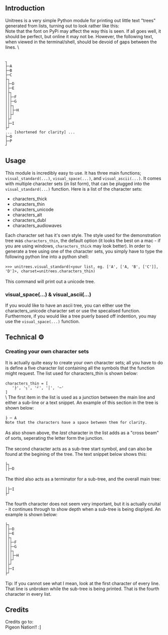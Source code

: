 ## Introduction

Unitrees is a very simple Python module for printing out little text "trees" generated from lists, turning out to look rather like this: \
Note that the font on PyPi may affect the way this is seen. If all goes well, it should be perfect, but online it may not be. However, the following text, when viewed in the terminal/shell, should be devoid of gaps between the lines.
\

\
`┐`\
`├─A`\
`├─B`\
`├─C`\
`├┐`\
`│├─D`\
`│├─E`\
`│├┐`\
`││├─F`\
`││├─G`\
`││├┐`\
`│││├─H`\
`││├┘`\
`│├┘`\
`│├─I`\
`├┘`\
`... [shortened for clarity] ... `\
`├─O`\
`├─P`\
`┘`

## Usage

This module is incredibly easy to use. It has three main functions; `visual_standard(...)`, `visual_space(...)`, and `visual_ascii(...)`. It comes with multiple character sets (in list form), that can be plugged into the `visual_standard(...)` function. Here is a list of the character sets:

- characters_thick
- characters_thin
- characters_unicode
- characters_alt
- characters_dubl
- characters_audiowaves

Each character set has it's own style. The style used for the demonstration tree was `characters_thin`, the default option (it looks the best on a mac - if you are using windows, `characters_thick` may look better). In order to generate a tree using one of the character sets, you simply have to type the following python line into a python shell: \
\
`>>> unitrees.visual_standard(<your list, eg. ['A', ['A, 'B', ['C']], 'D']>, charset=unitrees.characters_thin)` \
\
This command will print out a unicode tree.

### visual_space(...) & visual_ascii(...)

If you would like to have an ascii tree, you can either use the characters_unicode character set or use the specalised function. Furthermore, if you would like a tree puerly based off indention, you may use the `visual_space(...)` function.

## Technical ⚙️

### Creating your own character sets

It is actually quite easy to create your own character sets; all you have to do is define a five character list containing all the symbols that the function might request. The list used for characters_thin is shown below: \
\
`characters_thin = [`\
`	'├', '┐', '┘', '│', '─'`\
`]`\
\ 
The first item in the list is used as a junction between the main line and either a sub-line or a text snippet. An example of this section in the tree is shown below:\
\
`├ ─ A`\
`Note that the characters have a space between them for clarity.`\
\
As also shown above, the *last* character in the list adds as a "cross beam" of sorts, seperating  the letter form the junction. \
\
The second character acts as a sub-tree start symbol, and can also be found at the begining of the tree. The text snippet below shows this: \
\
`├┐`\
`│├─D`\
\
The third also acts as a terminator for a sub-tree, and the overall main tree: \
\
`│├─I`\
`├┘`\
\
The fourth character does not seem very important, but it is actually cruital - it continues through to show depth when a sub-tree is being displyed. An example is shown below: \
\
`├┐`\
`│├─D`\
`│├─E`\
`│├┐`\
`││├─F`\
`││├─G`\
`││├┐`\
`│││├─H`\
`││├┘`\
`│├┘`\
`│├─I`\
`├┘`\
\
Tip: If you cannot see what I mean, look at the first character of every line. That line is unbroken while the sub-tree is being printed. That is the fourth character in every list.

## Credits

Credits go to: \
Pigeon Nation!! :] 